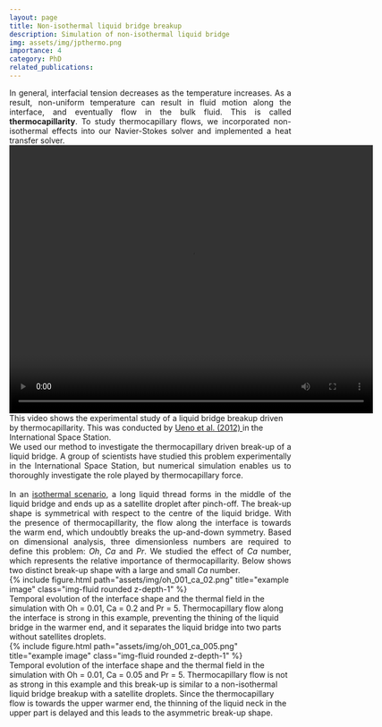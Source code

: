 ```yaml
---
layout: page
title: Non-isothermal liquid bridge breakup 
description: Simulation of non-isothermal liquid bridge
img: assets/img/jpthermo.png
importance: 4
category: PhD
related_publications: 
---
```


<div style='text-align: justify;'>
In general, interfacial tension decreases as the temperature increases. As a result, non-uniform temperature can result in fluid motion along the interface, and eventually flow in the bulk fluid. This is called <b>thermocapillarity</b>. To study thermocapillary flows, we incorporated non-isothermal effects into our Navier-Stokes solver and implemented a heat transfer solver.
</div>

<div class="row justify-content-center">
<div class = "center">
<video width="650" height="480" controls="controls">
  <source src="https://arxiv.org/src/1210.4073v1/anc/Gallery_of_Fluid_Motion_016.mp4" type="video/mp4" />
  Your browser does not support the video tag.
  /* instead of the last line you could also add the flash player*/
</video>
</div>
</div>
<div class="caption">
This video shows the experimental study of a liquid bridge breakup driven by thermocapillarity. This was conducted by <a href="https://arxiv.org/abs/1210.4073">Ueno et al.
(2012) </a> in the International Space Station.
</div>

<div style='text-align: justify;'>
We used our method to investigate the thermocapillary driven break-up of a liquid bridge. A group of scientists have studied this problem experimentally in the International Space Station, but numerical simulation enables us to thoroughly investigate the role played by thermocapillary force.
<br/>
<br/>
In an <a href="https://www.youtube.com/watch?v=pPkZWjo8Ow8&ab_channel=MatarFluidsGroup">isothermal scenario</a>, a long liquid thread forms in the middle of the liquid bridge and ends up as a satellite droplet after pinch-off. The break-up shape is symmetrical with respect to the centre of the liquid bridge. With the presence of thermocapillarity, the flow along the interface is towards the warm end, which undoubtly breaks the up-and-down symmetry. Based on dimensional analysis, three dimensionless numbers are required to define this problem: <i>Oh</i>, <i>Ca</i> and <i>Pr</i>. We studied the effect of <i>Ca</i> number, which represents the relative importance of thermocapillarity. Below shows two distinct break-up shape with a large and small <i>Ca</i> number.
</div>

<div class="row justify-content-center">
<div class = "center">
<div class="col-sm">
{% include figure.html path="assets/img/oh_001_ca_02.png" title="example image" class="img-fluid rounded z-depth-1" %}
</div>
</div>
Temporal evolution of the interface shape and the thermal field in the simulation with Oh = 0.01, Ca = 0.2 and Pr = 5. Thermocapillary flow along the interface is strong in this example, preventing the thining of the liquid bridge in the warmer end, and it separates the liquid bridge into two parts without satellites droplets.
</div>

<div class="caption">

</div>

<div class="row justify-content-center">
<div class = "center">
<div class="col-sm">
{% include figure.html path="assets/img/oh_001_ca_005.png" title="example image" class="img-fluid rounded z-depth-1" %}
</div>
</div>
Temporal evolution of the interface shape and the thermal field in the simulation with Oh = 0.01, Ca = 0.05 and Pr = 5. Thermocapillary flow is not as strong in this example and this break-up is similar to a non-isothermal liquid bridge breakup with a satellite droplets. Since the thermocapillary flow is towards the upper warmer end, the thinning of the liquid neck in the upper part is delayed and this leads to the asymmetric break-up shape.
</div>
<div class="caption">

</div>



